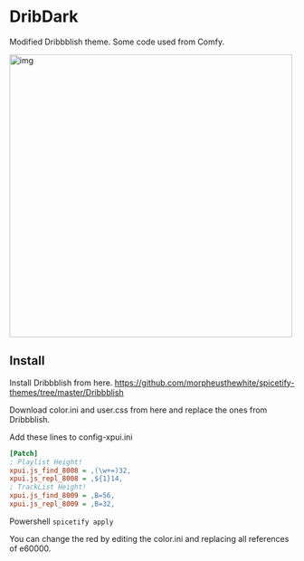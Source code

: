 # DribDark
Modified Dribbblish theme.
Some code used from Comfy.



<img src="https://i.imgur.com/Xx8gLwQ.jpeg" alt="img" align="center" width="500px">

## Install
Install Dribbblish from here.
https://github.com/morpheusthewhite/spicetify-themes/tree/master/Dribbblish

Download color.ini and user.css from here and replace the ones from Dribbblish.

Add these lines to config-xpui.ini

```ini
[Patch]
; Playlist Height!
xpui.js_find_8008 = ,(\w+=)32,
xpui.js_repl_8008 = ,${1}14,
; TrackList Height!
xpui.js_find_8009 = ,B=56,
xpui.js_repl_8009 = ,B=32,
```
Powershell
```spicetify apply```

You can change the red by editing the color.ini and replacing all references of e60000.
